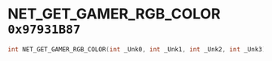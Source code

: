 # NET_GET_GAMER_RGB_COLOR `0x97931B87`

```cpp
int NET_GET_GAMER_RGB_COLOR(int _Unk0, int _Unk1, int _Unk2, int _Unk3);
```